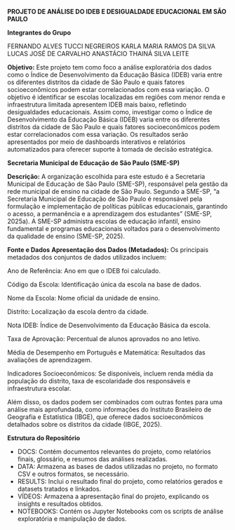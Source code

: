 **PROJETO DE ANÁLISE DO IDEB E DESIGUALDADE EDUCACIONAL EM SÃO PAULO**

**Integrantes do Grupo**

FERNANDO ALVES TUCCI NEGREIROS
KARLA MARIA RAMOS DA SILVA
LUCAS JOSÉ DE CARVALHO ANASTÁCIO
THAINÁ SILVA LEITE

**Objetivo:** Este projeto tem como foco a análise exploratória dos dados como o Índice de Desenvolvimento da Educação Básica (IDEB) varia entre os diferentes distritos da cidade de São Paulo e quais fatores socioeconômicos podem estar correlacionados com essa variação. O objetivo é identificar se escolas localizadas em regiões com menor renda e infraestrutura limitada apresentem IDEB mais baixo, refletindo desigualdades educacionais. Assim como, investigar como o Índice de Desenvolvimento da Educação Básica (IDEB) varia entre os diferentes distritos da cidade de São Paulo e quais fatores socioeconômicos podem estar correlacionados com essa variação. Os resultados serão apresentados por meio de dashboards interativos e relatórios automatizados para oferecer suporte à tomada de decisão estratégica.

**Secretaria Municipal de Educação de São Paulo (SME-SP)**

**Descrição:** A organização escolhida para este estudo é a Secretaria Municipal de Educação de São Paulo (SME-SP), responsável pela gestão da rede municipal de ensino na cidade de São Paulo. Segundo a SME-SP, “a Secretaria Municipal de Educação de São Paulo é responsável pela formulação e implementação de políticas públicas educacionais, garantindo o acesso, a permanência e a aprendizagem dos estudantes” (SME-SP, 2025a). A SME-SP administra escolas de educação infantil, ensino fundamental e programas educacionais voltados para o desenvolvimento da qualidade de ensino (SME-SP, 2025).

**Fonte e Dados**
**Apresentação dos Dados (Metadados):**  Os principais metadados dos conjuntos de dados utilizados incluem:

Ano de Referência: Ano em que o IDEB foi calculado.

Código da Escola: Identificação única da escola na base de dados.

Nome da Escola: Nome oficial da unidade de ensino.

Distrito: Localização da escola dentro da cidade.

Nota IDEB: Índice de Desenvolvimento da Educação Básica da escola.

Taxa de Aprovação: Percentual de alunos aprovados no ano letivo.

Média de Desempenho em Português e Matemática: Resultados das avaliações de aprendizagem.

Indicadores Socioeconômicos: Se disponíveis, incluem renda média da população do distrito, taxa de escolaridade dos responsáveis e infraestrutura escolar.

Além disso, os dados podem ser combinados com outras fontes para uma análise mais aprofundada, como informações do Instituto Brasileiro de Geografia e Estatística (IBGE), que oferece dados socioeconômicos detalhados sobre os distritos da cidade (IBGE, 2025).


**Estrutura do Repositório**
- DOCS: Contém documentos relevantes do projeto, como relatórios finais, glossário, e resumos das análises realizadas.
- DATA: Armazena as bases de dados utilizadas no projeto, no formato CSV e outros formatos, se necessário.
- RESULTS: Inclui o resultado final do projeto, como relatórios gerados e datasets tratados e linkados.
- VÍDEOS: Armazena a apresentação final do projeto, explicando os insights e resultados obtidos.
- NOTEBOOKS: Contém os Jupyter Notebooks com os scripts de análise exploratória e manipulação de dados.

